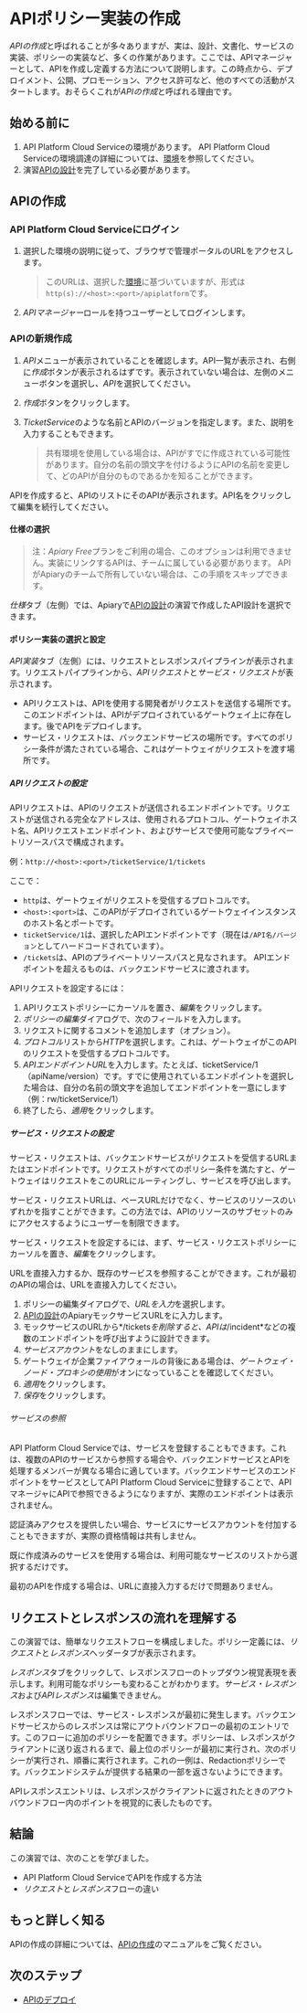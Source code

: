 # APIポリシー実装の作成

*APIの作成*と呼ばれることが多々ありますが、実は、設計、文書化、サービスの実装、ポリシーの実装など、多くの作業があります。ここでは、APIマネージャーとして、APIを作成し定義する方法について説明します。この時点から、デプロイメント、公開、プロモーション、アクセス許可など、他のすべての活動がスタートします。おそらくこれが*APIの作成*と呼ばれる理由です。

## 始める前に

1. API Platform Cloud Serviceの環境があります。 API Platform Cloud Serviceの環境調達の詳細については、[環境](../../../../environments/README.md)を参照してください。
2. 演習[APIの設計](../../../design/design_api)を完了している必要があります。

## APIの作成

### API Platform Cloud Serviceにログイン

1. 選択した環境の説明に従って、ブラウザで管理ポータルのURLをアクセスします。

    > このURLは、選択した[環境](../../../environments/README.md)に基づいていますが、形式は `http(s)://<host>:<port>/apiplatform`です。

2. *APIマネージャー*ロールを持つユーザーとしてログインします。

### APIの新規作成

1. *API*メニューが表示されていることを確認します。API一覧が表示され、右側に*作成*ボタンが表示されるはずです。表示されていない場合は、左側のメニューボタンを選択し、*API*を選択してください。
1. *作成*ボタンをクリックします。
1. *TicketService*のような名前とAPIのバージョンを指定します。また、説明を入力することもできます。

    > 共有環境を使用している場合は、APIがすでに作成されている可能性があります。自分の名前の頭文字を付けるようにAPIの名前を変更して、どのAPIが自分のものであるかを知ることができます。

APIを作成すると、APIのリストにそのAPIが表示されます。API名をクリックして編集を続行してください。

#### 仕様の選択

  > 注：*Apiary Free*プランをご利用の場合、このオプションは利用できません。実装にリンクするAPIは、チームに属している必要があります。 APIがApiaryのチームで所有していない場合は、この手順をスキップできます。

*仕様*タブ（左側）では、Apiaryで[APIの設計](../../../design/design_api)の演習で作成したAPI設計を選択できます。

#### ポリシー実装の選択と設定

*API実装*タブ（左側）には、リクエストとレスポンスパイプラインが表示されます。リクエストパイプラインから、*APIリクエスト*と*サービス・リクエスト*が表示されます。

- APIリクエストは、APIを使用する開発者がリクエストを送信する場所です。このエンドポイントは、APIがデプロイされているゲートウェイ上に存在します。後でAPIをデプロイします。
- サービス・リクエストは、バックエンドサービスの場所です。すべてのポリシー条件が満たされている場合、これはゲートウェイがリクエストを渡す場所です。

##### APIリクエストの設定

APIリクエストは、APIのリクエストが送信されるエンドポイントです。リクエストが送信される完全なアドレスは、使用されるプロトコル、ゲートウェイホスト名、APIリクエストエンドポイント、およびサービスで使用可能なプライベートリソースパスで構成されます。

例：`http://<host>:<port>/ticketService/1/tickets`

ここで：

- `http`は、ゲートウェイがリクエストを受信するプロトコルです。
- `<host>:<port>`は、このAPIがデプロイされているゲートウェイインスタンスのホスト名とポートです。
- `ticketService/1`は、選択したAPIエンドポイントです（現在は`/API名/バージョン`としてハードコードされています）。
- `/tickets`は、APIのプライベートリソースパスと見なされます。 APIエンドポイントを超えるものは、バックエンドサービスに渡されます。

APIリクエストを設定するには：

1. APIリクエストポリシーにカーソルを置き、*編集*をクリックします。
1. *ポリシーの編集*ダイアログで、次のフィールドを入力します。
1. リクエストに関するコメントを追加します（オプション）。
1. *プロトコル*リストから*HTTP*を選択します。これは、ゲートウェイがこのAPIのリクエストを受信するプロトコルです。
1. *APIエンドポイントURL*を入力します。たとえば、ticketService/1（apiName/version）です。すでに使用されているエンドポイントを選択した場合は、自分の名前の頭文字を追加してエンドポイントを一意にします（例：rw/ticketService/1）
1. 終了したら、*適用*をクリックします。

##### サービス・リクエストの設定

サービス・リクエストは、バックエンドサービスがリクエストを受信するURLまたはエンドポイントです。リクエストがすべてのポリシー条件を満たすと、ゲートウェイはリクエストをこのURLにルーティングし、サービスを呼び出します。

サービス・リクエストURLは、ベースURLだけでなく、サービスのリソースのいずれかを指すことができます。この方法では、APIのリソースのサブセットのみにアクセスするようにユーザーを制限できます。

サービス・リクエストを設定するには、まず、サービス・リクエストポリシーにカーソルを置き、*編集*をクリックします。

URLを直接入力するか、既存のサービスを参照することができます。これが最初のAPIの場合は、URLを直接入力してください。

1. ポリシーの編集ダイアログで、*URLを入力*を選択します。
1. [APIの設計](../../../design/design_api)のApiaryモックサービスURLをに入力します。
1. モックサービスのURLから*/tickets*を削除すると、APIは*/incident*などの複数のエンドポイントを呼び出すように設計できます。
1. *サービスアカウント*をなしのままにします。
1. ゲートウェイが企業ファイアウォールの背後にある場合は、*ゲートウェイ・ノード・プロキシの使用*がオンになっていることを確認してください。
1. *適用*をクリックします。
1. *保存*をクリックします。

###### サービスの参照

API Platform Cloud Serviceでは、サービスを登録することもできます。これは、複数のAPIのサービスから参照する場合や、バックエンドサービスとAPIを処理するメンバーが異なる場合に適しています。バックエンドサービスのエンドポイントをサービスとしてAPI Platform Cloud Serviceに登録することで、APIマネージャにAPIで参照できるようになりますが、実際のエンドポイントは表示されません。

認証済みアクセスを提供したい場合、サービスにサービスアカウントを付加することもできますが、実際の資格情報は共有しません。

既に作成済みのサービスを使用する場合は、利用可能なサービスのリストから選択するだけです。

最初のAPIを作成する場合は、URLに直接入力するだけで問題ありません。

## リクエストとレスポンスの流れを理解する

この演習では、簡単なリクエストフローを構成しました。ポリシー定義には、*リクエスト*と*レスポンス*ヘッダータブが表示されます。

*レスポンス*タブをクリックして、レスポンスフローのトップダウン視覚表現を表示します。利用可能なポリシーも変わることがわかります。*サービス・レスポンス*および*APIレスポンス*は編集できません。

レスポンスフローでは、サービス・レスポンスが最初に発生します。バックエンドサービスからのレスポンスは常にアウトバウンドフローの最初のエントリです。このフローに追加のポリシーを配置できます。ポリシーは、レスポンスがクライアントに送り返されるまで、最上位のポリシーが最初に実行され、次のポリシーが実行され、順番に実行されます。これの一例は、Redactionポリシーです。バックエンドシステムが提供する結果の一部を返さないようにできます。

APIレスポンスエントリは、レスポンスがクライアントに返されたときのアウトバウンドフロー内のポイントを視覚的に表したものです。

## 結論

この演習では、次のことを学びました。

- API Platform Cloud ServiceでAPIを作成する方法
- *リクエスト*と*レスポンス*フローの違い

## もっと詳しく知る

APIの作成の詳細については、[APIの作成](http://www.oracle.com/pls/topic/lookup?ctx=en/cloud/paas/api-platform-cloud&id=GUID-B9691D64-FCD2-4A8C-9DA3-8E29CB48E1E2)のマニュアルをご覧ください。

## 次のステップ

- [APIのデプロイ](../deploy_api)
